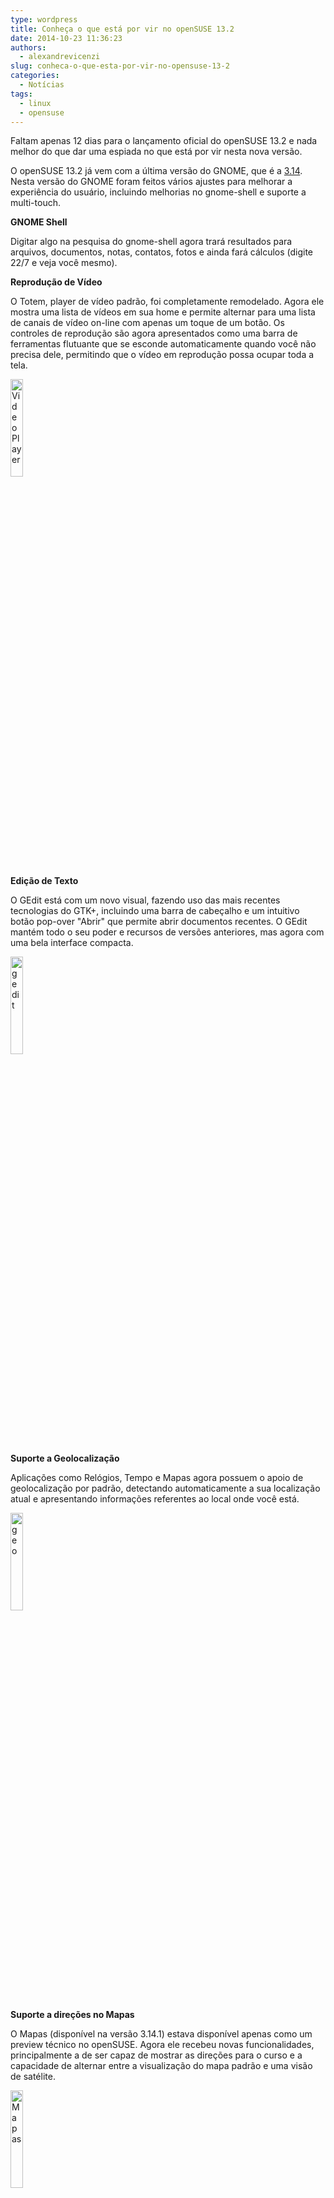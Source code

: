 ```yaml
---
type: wordpress
title: Conheça o que está por vir no openSUSE 13.2
date: 2014-10-23 11:36:23
authors:
  - alexandrevicenzi
slug: conheca-o-que-esta-por-vir-no-opensuse-13-2
categories:
  - Notícias
tags:
  - linux
  - opensuse
---
```


Faltam apenas 12 dias para o lançamento oficial do openSUSE 13.2 e nada melhor do que dar uma espiada no que está por vir nesta nova versão.

O openSUSE 13.2 já vem com a última versão do GNOME, que é a <a href="http://www.gnome.org/news/2014/09/gnome-3-14-released/">3.14</a>. Nesta versão do GNOME foram feitos vários ajustes para melhorar a experiência do usuário, incluindo melhorias no gnome-shell e suporte a multi-touch.

<strong>GNOME Shell</strong>

Digitar algo na pesquisa do gnome-shell agora trará resultados para arquivos, documentos, notas, contatos, fotos e ainda fará cálculos (digite 22/7 e veja você mesmo).

<strong>Reprodução de Vídeo</strong>

O Totem, player de vídeo padrão, foi completamente remodelado. Agora ele mostra uma lista de vídeos em sua home e permite alternar para uma lista de canais de vídeo on-line com apenas um toque de um botão. Os controles de reprodução são agora apresentados como uma barra de ferramentas flutuante que se esconde automaticamente quando você não precisa dele, permitindo que o vídeo em reprodução possa ocupar toda a tela.

<img src="https://en.opensuse.org/images/b/b9/OS1320_SPG_Totem-Web-Apple.png" alt="Video Player" width="20%" height="20%" />

<strong>Edição de Texto</strong>

O GEdit está com um novo visual, fazendo uso das mais recentes tecnologias do GTK+, incluindo uma barra de cabeçalho e um intuitivo botão pop-over "Abrir" que permite abrir documentos recentes. O GEdit mantém todo o seu poder e recursos de versões anteriores, mas agora com uma bela interface compacta.

<img src="https://en.opensuse.org/images/a/a4/OS1320_SPG_Gedit-menu2.png" alt="gedit" width="20%" height="20%" />

<strong>Suporte a Geolocalização</strong>

Aplicações como Relógios, Tempo e Mapas agora possuem o apoio de geolocalização por padrão, detectando automaticamente a sua localização atual e apresentando informações referentes ao local onde você está.

<img src="https://en.opensuse.org/images/3/36/OS1320_SPG_Geolocation.png" alt="geo" width="20%" height="20%" />

<strong>Suporte a direções no Mapas</strong>

O Mapas (disponível na versão 3.14.1) estava disponível apenas como um preview técnico no openSUSE. Agora ele recebeu novas funcionalidades, principalmente a de ser capaz de mostrar as direções para o curso e a capacidade de alternar entre a visualização do mapa padrão e uma visão de satélite.

<img src="https://en.opensuse.org/images/4/4a/OS1320_SPG_Maps-directions.png" alt="Mapas" width="20%" height="20%" />

<strong>Novos aplicativos</strong>

O Polari e o Music são os novos aplicativos padrão para IRC e gerenciamento e reprodução de músicas. O Polari substitui o xchat e o Music substitui o Rhythmbox, aplicativos padrão até a versão 13.1. O xchat e o Rhythmbox ainda estão disponíveis para instalação.

Eu particularmente estou ansioso para testar esta nova versão e você?

Via <a href="https://news.opensuse.org/2014/10/23/sneak-peek-into-gnome-on-opensuse-13-2/">openSUSE</a>.
